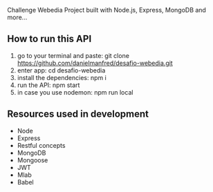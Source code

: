Challenge Webedia Project built with Node.js, Express, MongoDB and more...

## How to run this API

1. go to your terminal and paste: git clone https://github.com/danielmanfred/desafio-webedia.git
2. enter app: cd desafio-webedia
3. install the dependencies: npm i
4. run the API: npm start
5. in case you use nodemon: npm run local

## Resources used in development

- Node
- Express
- Restful concepts
- MongoDB
- Mongoose
- JWT
- Mlab
- Babel

